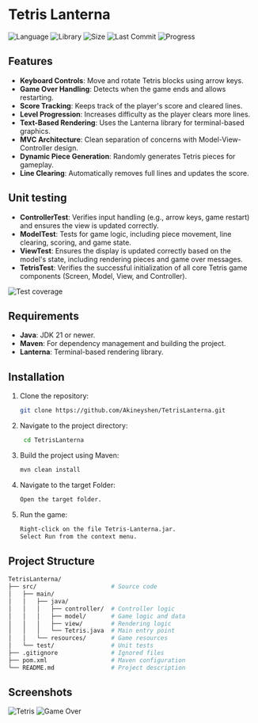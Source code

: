 # Tetris Lanterna
![Language](https://img.shields.io/badge/Language-Java-brightgreen?style=for-the-badge&logo=mingww64&logoColor=F0931C&color=F0931C&labelColor=FCFCFC)
![Library](https://img.shields.io/badge/Library-Lantern-brightgreen?style=for-the-badge&logo=librarything&logoColor=F0931C&color=F0931C&labelColor=FCFCFC)
![Size](https://img.shields.io/github/repo-size/Akineyshen/TetrisLanterna?label=Size&style=for-the-badge&color=F0931C&labelColor=FCFCFC)
![Last Commit](https://img.shields.io/github/last-commit/Akineyshen/TetrisLanterna?label=Last%20Commit&style=for-the-badge&color=F0931C&labelColor=FCFCFC)
![Progress](https://img.shields.io/badge/Progress-Completed-brightgreen?style=for-the-badge&color=2FBE7C&labelColor=FCFCFC)

## Features
- **Keyboard Controls**: Move and rotate Tetris blocks using arrow keys.
- **Game Over Handling**: Detects when the game ends and allows restarting.
- **Score Tracking**: Keeps track of the player's score and cleared lines.
- **Level Progression**: Increases difficulty as the player clears more lines.
- **Text-Based Rendering**: Uses the Lanterna library for terminal-based graphics.
- **MVC Architecture**: Clean separation of concerns with Model-View-Controller design.
- **Dynamic Piece Generation**: Randomly generates Tetris pieces for gameplay.
- **Line Clearing**: Automatically removes full lines and updates the score.

## Unit testing
- **ControllerTest**: Verifies input handling (e.g., arrow keys, game restart) and ensures the view is updated correctly.
- **ModelTest**: Tests for game logic, including piece movement, line clearing, scoring, and game state.
- **ViewTest**: Ensures the display is updated correctly based on the model's state, including rendering pieces and game over messages.
- **TetrisTest**: Verifies the successful initialization of all core Tetris game components (Screen, Model, View, and Controller).

<img src="https://i.imgur.com/B5bAgtr.png" alt="Test coverage">

## Requirements
- **Java**: JDK 21 or newer.
- **Maven**: For dependency management and building the project.
- **Lanterna**: Terminal-based rendering library.

## Installation
1. Clone the repository:
   ```bash
   git clone https://github.com/Akineyshen/TetrisLanterna.git
   ```
2. Navigate to the project directory:
   ```bash
    cd TetrisLanterna
    ```
3. Build the project using Maven:
    ```bash
    mvn clean install
    ```
4. Navigate to the target Folder:
    ```bash
   Open the target folder.
   ```
5. Run the game:
    ```bash
   Right-click on the file Tetris-Lanterna.jar.
   Select Run from the context menu.
    ```

## Project Structure
```bash
TetrisLanterna/
├── src/                     # Source code
│   ├── main/
│   │   ├── java/
│   │   │   ├── controller/  # Controller logic
│   │   │   ├── model/       # Game logic and data
│   │   │   ├── view/        # Rendering logic
│   │   │   └── Tetris.java  # Main entry point
│   │   └── resources/       # Game resources
│   └── test/                # Unit tests
├── .gitignore               # Ignored files
├── pom.xml                  # Maven configuration
└── README.md                # Project description
```

## Screenshots

<img src="https://i.imgur.com/VGh9XDu.png" alt="Tetris">

<img src="https://i.imgur.com/vyhFmev.png" alt="Game Over">